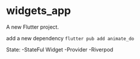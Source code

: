 # widgets_app

A new Flutter project.


add a new dependency
`flutter pub add animate_do`

State: 
-StateFul Widget
-Provider
-Riverpod